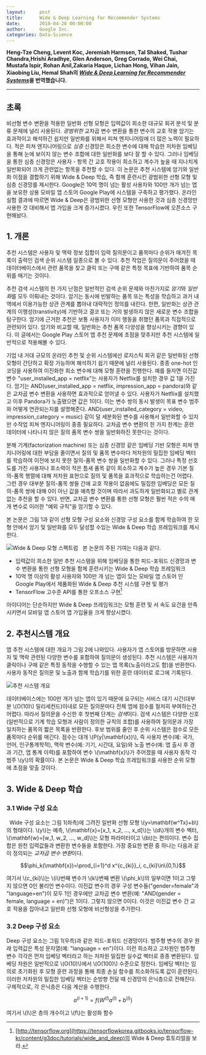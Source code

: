 ```yaml
---
layout:     post
title:      Wide & Deep Learning for Recommender Systems
date:       2018-04-28 00:00:00
author:     Google Inc.
categories: Data-Science
---  
```

  
  
**Heng-Tze Cheng, Levent Koc, Jeremiah Harmsen, Tal Shaked, Tushar Chandra,Hrishi Aradhye, Glen Anderson, Greg Corrado, Wei Chai, Mustafa Ispir, Rohan Anil,Zakaria Haque, Lichan Hong, Vihan Jain, Xiaobing Liu, Hemal Shah의 [*Wide & Deep Learning for Recommender Systems*](https://arxiv.org/pdf/1606.07792v1.pdf)을 번역했습니다.**
  
  
- - -
  
## 초록
  
비선형 변수 변환을 적용한 일반화 선형 모형은 입력값이 희소한 대규모 회귀 분석 및 분류 문제에 널리 사용된다. *광범위한* 교차곱 변수 변환을 통한 변수의 교호 작용 암기는 효과적이고 해석하긴 쉽지만 일반화를 위해서 피쳐 엔지니어링에 더 많은 노력이 필요하다. 적은 피쳐 엔지니어링으로 *심층* 신경망은 희소한 변수에 대해 학습한 저차원 임베딩을 통해 눈에 보이지 않는 변수 조합에 대한 일반화를 보다 잘 할 수 있다. 그러나 임베딩을 통한 심층 신경망은 사용자 - 항목 간 교호 작용이 희소하고 계수가 높을 때 지나치게 일반화되어 크게 관련없는 항목을 추천할 수 있다. 이 논문은 추천 시스템에 암기와 일반화 이점을 결합하기 위해 Wide & Deep 학습, 즉 함께 훈련시킨 광범위한 선형 모형 및 심층 신경망를 제시한다. Google은 10억 명이 넘는 활성 사용자와 100만 개가 넘는 앱을 보유한 상용 모바일 앱 스토어 Google Play에 시스템을 구축하고 평가했다. 온라인 실험 결과에 따르면 Wide & Deep은 광범위한 선형 모형만 사용한 것과 심층 신경망만 사용한 것 대비해서 앱 가입을 크게 증가시켰다. 우린 또한 TensorFlow에 오픈소스 구현해놨다.
  
## 1. 개론
  
추천 시스템은 사용자 및 맥락 정보 집합이 입력 질의문이고 품목마다 순위가 매겨진 목록이 출력인 검색 순위 시스템 일종으로 볼 수 있다. 추천 작업은 질의문이 주어졌을 때 데이터베이스에서 관련 품목을 찾고 클릭 또는 구매 같은 특정 목표에 기반하여 품목 순위를 매기는 것이다.
  
추천 검색 시스템의 한 가지 난점은 일반적인 검색 순위 문제와 마찬가지로 *암기*와 *일반화*를 모두 이뤄내는 것이다. 암기는 동시에 빈발하는 품목 또는 특성을 학습하고 과거 내역에서 이용가능한 상관 관계를 뽑아내 대략적인 정의를 내린다. 한편, 일반화는 상관 관계의 이행성(transtivity)에 기반하고 결코 또는 거의 발생하지 않은 새로운 변수 조합을 탐구한다. 암기에 근거한 추천은 보통 사용자가 이미 행동을 취했던 품목과 직접적으로 관련되어 있다. 암기와 비교할 때, 일반화는 추천 품목 다양성을 향상시키는 경향이 있다. 이 글에서는 Google Play 스토어 앱 추천 문제에 초점을 맞추지만 추천 시스템에 일반적으로 적용해볼 수 있다.
  
기업 내 거대 규모의 온라인 추천 및 순위 시스템에선 로지스틱 회귀 같은 일반화된 선형 모형이 간단하고 확장 가능하며 해석하기 쉽기 때문에 널리 사용된다. 종종 one-hot 인코딩을 사용하여 이진화한 희소 변수에 대해 모형 훈련을 진행한다. 예를 들자면 이진값 변수 "user_installed_app = netflix"는 사용자가 Netflix를 설치한 경우 값 1을 가진다. 암기는 AND(user_installed_app = netflix, impression_app = pandora)와 같은 교차곱 변수 변환을 사용하면 효과적으로 얻어낼 수 있다. 사용자가 Netflix를 설치했고 이후 Pandora가 노출됐으면 값은 1이다. 이는 변수 쌍의 동시 발생이 목표 변수 범주와 어떻게 연관되는지를 설명해준다. AND(user_installed_category = video, impression_category = music) 같이 덜 세분화된 변수를 사용해서 일반화할 수 있지만 수작업 피쳐 엔지니어링이 종종 필요하다. 교차곱 변수 변환의 한 가지 한계는 훈련 데이터에 나타나지 않은 질의 품목 변수 쌍을 일반화하진 못한다는 것이다.
  
분해 기계(factorization machine) 또는 심층 신경망 같은 임베딩 기반 모형은 피쳐 엔지니어링에 대한 부담을 줄이면서 질의 및 품목 변수마다 저차원의 밀집한 임베딩 벡터를 학습하여 이전에 보지 못한 질의-품목 변수 쌍을 일반화할 수 있다. 그러나 특정 선호도를 가진 사용자나 호소력이 적은 틈새 품목 같이 희소하고 계수가 높은 경우 기본 질의-품목 행렬에 대해 저차원 표현으로 질의 및 품목을 효과적으로 학습하는건 어렵다. 그런 경우 대부분 질의-품목 쌍들 간에 교호 작용이 없음에도 밀집한 임베딩은 모든 질의-품목 쌍에 대해 0이 아닌 값을 예측할 것이며 따라서 과도하게 일반화되고 별로 관계없는 추천을 할 수 있다. 반면, 교차곱 변수 변환를 통한 선형 모형은 훨씬 적은 수의 매개 변수로 이러한 "예외 규칙"을 암기할 수 있다.
  
본 논문은 그림 1과 같이 선형 모형 구성 요소와 신경망 구성 요소를 함께 학습하여 한 모형 안에서 암기 및 일반화를 모두 달성할 수있는 Wide & Deep 학습 프레임워크를 제시한다.

![Wide & Deep 모형 스펙트럼](https://aldente0630.github.io/assets/wide_&_deep_learning_for_RS1.png)
  
본 논문의 주된 기여는 다음과 같다.
  
* 입력값이 희소한 일반 추천 시스템을 위해 임베딩을 통한 피드-포워드 신경망과 변수 변환을 통한 선형 모형을 함께 훈련시키는 Wide & Deep 학습 프레임워크
* 10억 명 이상의 활성 사용자와 100만 개 넘는 앱이 있는 모바일 앱 스토어 인 Google Play에서 제품화된 Wide & Deep 추천 시스템 구현 및 평가
* TensorFlow 고수준 API를 통한 오프소스 구현[^1]
  
아이디어는 단순하지만 Wide & Deep 프레임워크는 모형 훈련 및 서 속도 요건을 만족시키면서 모바일 앱 스토어 앱 가입율을 크게 향상시켰다.
  
## 2. 추천시스템 개요

앱 추천 시스템에 대한 개요가 그림 2에 나와있다. 사용자가 앱 스토어를 방문하면 사용자 및 맥락 관련된 다양한 변수를 포함하여 질의문이 생성된다. 추천 시스템은 사용자가 클릭이나 구매 같은 특정 동작을 수행할 수 있는 앱 목록(노출이라고도 함)을 반환한다. 사용자 동작은 질의문 및 노출과 함께 학습기를 위한 훈련 데이터로 로그에 기록된다.
  
![추천 시스템 개요](https://aldente0630.github.io/assets/wide_&_deep_learning_for_RS2.png)
  
데이터베이스에는 100만 개가 넘는 앱이 있기 때문에 요구되는 서비스 대기 시간(대부분 \\(O(10)\\) 밀리세컨드)이내로 모든 질의문마다 전체 앱에 점수를 철저히 부여하는건 어렵다. 따라서 질의문을 수신한 후 첫번째 단계는 *검색*이다. 검색 시스템은 다양한 신호(일반적으로 기계 학습 모형과 사람이 정의한 규칙의 조합)를 사용하여 질의문과 가장 일치하는 품목의 짧은 목록을 반환한다. 후보 범위를 줄인 후 순위 시스템은 점수로 모든 품목마다 순위를 매긴다. 점수는  대개 \\(P(y\|\mathbf{x})\\), 즉 사용자 변수(예: 국가, 언어, 인구통계학적), 맥락 변수(예: 기기, 시간대, 요일)와 노출 변수(예: 앱 출시 후 경과 기간, 앱 통계 이력)를 포함하여 변수 \\(\mathbf{x}\\)가 주어졌을 때 사용자 동작 각 범주 \\(y\\)의 확률이다. 본 논문은 Wide & Deep 학습 프레임워크를 사용한 순위 모형에 초점을 맞출 것이다.
  
## 3. Wide & Deep 학습
### 3.1 Wide 구성 요소
  
Wide 구성 요소는 그림 1(좌측)에 그려진 일반화 선형 모형 \\(y=\mathbf{w^Tx}+b\\)의 형태이다. \\(y\\)는 예측, \\(\mathbf{x}=[x_1, x_2, ..., x_d]\\)는 \\(d\\)개의 변수 벡터, \\(\mathbf{w}=[w_1, w_2, ..., w_d]\\)는 모형 파라미터이고 \\(b\\)는 편의이다. 변수 집합은 원천 입력값들과 변환한 변수들을 포함한다. 가장 중요한 변환 중 하나는 다음과 같이 정의되는 *교차곱 변수 변환*이다.
  
$$\phi_k(\mathbf{x})=\prod_{i=1}^d x^{c_{ki}}_i, c_{ki}\in\{0,1\}$$
  
여기서 \\(c_{ki}\\)는 \\(i\\)번째 변수가 \\(k\\)번째 변환 \\(\phi_k\\)의 일부이면 1이고 그렇지 않으면 0인 불리언 변수이다. 이진값 변수의 경우 구성 변수들("gender=female"과 "language=en")이 모두 1인 경우에만 교차곱 변수 변환(예: "AND(gender = female, language = en)")은 1이다. 그렇지 않으면 0이다. 이것은 이진값 변수 간 교호 작용을 잡아내고 일반화 선형 모형에 비선형성을 추가한다.
  
### 3.2 Deep 구성 요소
  
Deep 구성 요소는 그림 1(우측)과 같은 피드-포워드 신경망이다. 범주형 변수의 경우 원래 입력값은 특성 문자열(예: "language = en")이다. 이런 희소하고 고차원인 범주형 변수 각각은 먼저 임베딩 벡터라고 하는 저차원 밀집한 실수값 벡터로 종종 변환된다. 임베딩 차원은 일반적으로 \\(O(10)\\)에서 \\(O(100)\\) 수준으로 정한다. 임베딩 벡터는 임의로 초기화된 후 모형 훈련 과정을 통해 최종 손실 함수를 최소화하도록 값이 훈련된다. 이러한 저차원의 밀집한 임베딩 벡터는 순방향 전달 때 신경망의 은닉층으로 전해진다. 구체적으로, 각 은닉층은 다음 계산을 수행한다.
  
$$a^{(l+1)}=f(W^{(l)}a^{(l)}+b^{(l)})$$
  
여기서 \\(l\\)은 층의 개수이고 \\(f\\)는 활성화 함수
  
[^1]: [http://tensorflow.org](https://tensorflowkorea.gitbooks.io/tensorflow-kr/content/g3doc/tutorials/wide_and_deep)의 Wide & Deep 튜토리얼을 보라.
